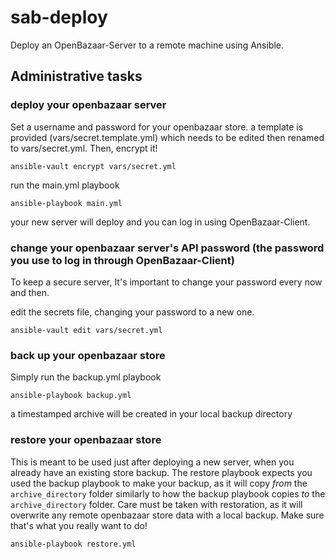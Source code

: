 # sab-deploy


Deploy an OpenBazaar-Server to a remote machine using Ansible.

## Administrative tasks

### deploy your openbazaar server

Set a username and password for your openbazaar store. a template is provided (vars/secret.template.yml) which needs to be edited then renamed to vars/secret.yml. Then, encrypt it!

    ansible-vault encrypt vars/secret.yml

run the main.yml playbook

    ansible-playbook main.yml

your new server will deploy and you can log in using OpenBazaar-Client.


### change your openbazaar server's API password (the password you use to log in through OpenBazaar-Client)

To keep a secure server, It's important to change your password every now and then.

edit the secrets file, changing your password to a new one.

    ansible-vault edit vars/secret.yml


### back up your openbazaar store

Simply run the backup.yml playbook

    ansible-playbook backup.yml

a timestamped archive will be created in your local backup directory


### restore your openbazaar store

This is meant to be used just after deploying a new server, when you already have an existing store backup. The restore playbook expects you used the backup playbook to make your backup, as it will copy *from* the `archive_directory` folder similarly to how the backup playbook copies *to* the `archive_directory` folder. Care must be taken with restoration, as it will overwrite any remote openbazaar store data with a local backup. Make sure that's what you really want to do!

    ansible-playbook restore.yml
